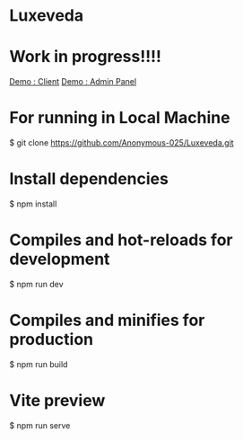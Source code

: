 # Luxeveda

# Work in progress!!!!

[Demo : Client](https://anonymous-025.github.io/Luxeveda/)
[Demo : Admin Panel](https://anonymous-025.github.io/Luxeveda/Admin)

# For running in Local Machine

$ git clone https://github.com/Anonymous-025/Luxeveda.git

# Install dependencies

$ npm install

# Compiles and hot-reloads for development

$ npm run dev

# Compiles and minifies for production

$ npm run build

# Vite preview

$ npm run serve
